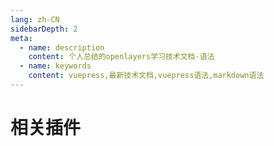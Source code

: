 ```yaml
---
lang: zh-CN
sidebarDepth: 2
meta:
  - name: description
    content: 个人总结的openlayers学习技术文档-语法
  - name: keywords
    content: vuepress,最新技术文档,vuepress语法,markdown语法
---
```


# 相关插件
